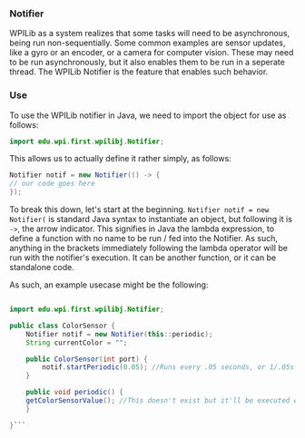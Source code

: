 ### Notifier

WPILib as a system realizes that some tasks will need to be asynchronous, being run non-sequentially.  Some common examples are sensor updates, like a gyro or an encoder, or a camera for computer vision.  These may need to be run asynchronously, but it also enables them to be run in a seperate thread.  The WPILib Notifier is the feature that enables such behavior.

### Use

To use the WPILib notifier in Java, we need to import the object for use as follows:

```java
import edu.wpi.first.wpilibj.Notifier;
```

This allows us to actually define it rather simply, as follows:

```java
Notifier notif = new Notifier(() -> {
// our code goes here
});
```

To break this down, let's start at the beginning.  `Notifier notif = new Notifier(` is standard Java syntax to instantiate an object, but following it is `->`, the arrow indicator.  This signifies in Java the lambda expression, to define a function with no name to be run / fed into the Notifier.  As such, anything in the brackets immediately following the lambda operator will be run with the notifier's execution.  It can be another function, or it can be standalone code.

As such, an example usecase might be the following:

```java

import edu.wpi.first.wpilibj.Notifier;

public class ColorSensor {
	Notifier notif = new Notifier(this::periodic);
	String currentColor = "";

	public ColorSensor(int port) {
		notif.startPeriodic(0.05); //Runs every .05 seconds, or 1/.05s
	}

	public void periodic() {
	getColorSensorValue(); //This doesn't exist but it'll be executed every time the Notifier executes.
	}

}```
